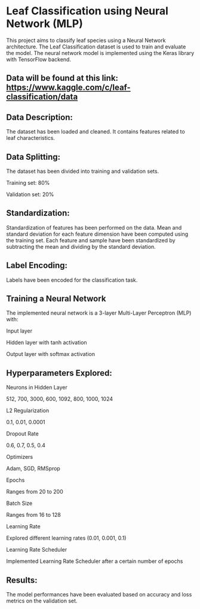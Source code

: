 
# Leaf Classification using Neural Network (MLP)


This project aims to classify leaf species using a Neural Network architecture. The Leaf Classification dataset is used to train and evaluate the model. The neural network model is implemented using the Keras library with TensorFlow backend.

## Data will be found at this link: https://www.kaggle.com/c/leaf-classification/data


## Data Description:


The dataset has been loaded and cleaned.
It contains features related to leaf characteristics.


## Data Splitting:


The dataset has been divided into training and validation sets.

Training set: 80%

Validation set: 20%


## Standardization:



Standardization of features has been performed on the data.
Mean and standard deviation for each feature dimension have been computed using the training set.
Each feature and sample have been standardized by subtracting the mean and dividing by the standard deviation.


## Label Encoding:


Labels have been encoded for the classification task.


## Training a Neural Network


The implemented neural network is a 3-layer Multi-Layer Perceptron (MLP) with:


Input layer

Hidden layer with tanh activation

Output layer with softmax activation

## Hyperparameters Explored:

Neurons in Hidden Layer

512, 700, 3000, 600, 1092, 800, 1000, 1024

L2 Regularization

0.1, 0.01, 0.0001

Dropout Rate

0.6, 0.7, 0.5, 0.4

Optimizers

Adam, SGD, RMSprop

Epochs

Ranges from 20 to 200

Batch Size

Ranges from 16 to 128

Learning Rate

Explored different learning rates (0.01, 0.001, 0.1)

Learning Rate Scheduler

Implemented Learning Rate Scheduler after a certain number of epochs


## Results:


The model performances have been evaluated based on accuracy and loss metrics on the validation set.


